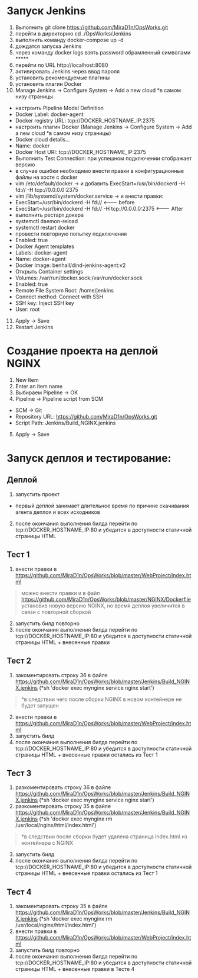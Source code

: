 # Запуск Jenkins
1. Выполнить git clone https://github.com/MiraD1n/OpsWorks.git
2. перейти в директорию cd ./OpsWorks/Jenkins
3. выполнить команду docker-compose up -d
4. дождатся запуска Jenkins
5. через команду docker logs <CONTAINER ID> взять password обрамленный символами *****
6. перейти по URL http://localhost:8080
7. активировать Jenkins через ввод пароля
8. установить рекомендуемые плагины
9. установить плагин Docker
10. Manage Jenkins -> Configure System -> Add a new cloud *в самом низу страницы
* настроить Pipeline Model Definition
* Docker Label: docker-agent
* Docker registry URL: tcp://DOCKER_HOSTNAME_IP:2375
* настроить плагин Docker (Manage Jenkins -> Configure System -> Add a new cloud *в самом низу страницы)
* Docker cloud details...
* Name: docker
* Docker Host URI: tcp://DOCKER_HOSTNAME_IP:2375
* Выполнить Test Connection: при успешном подключении отображает версию
* в случае ошибки необходимо внести правки в конфигурационные файлы на хосте с docker
* vim /etc/default/docker -> и добавить ExecStart=/usr/bin/dockerd -H fd:// -H tcp://0.0.0.0:2375
* vim /lib/systemd/system/docker.service -> и внести правки:
* ExecStart=/usr/bin/dockerd -H fd://                <--- before
* ExecStart=/usr/bin/dockerd -H fd:// -H tcp://0.0.0.0:2375    <--- After
* выполнить рестарт докера
* systemctl daemon-reload
* systemctl restart docker
* провести повторную попытку подключения
* Enabled: true
* Docker Agent templates
* Labels: docker-agent
* Name: docker-agent
* Docker Image: benhall/dind-jenkins-agent:v2
* Открыть Container settings
* Volumes: /var/run/docker.sock:/var/run/docker.sock
* Enabled: true
* Remote File System Root: /home/jenkins
* Connect method: Connect with SSH
* SSH key: Inject SSH key
* User: root
11. Apply -> Save
12. Restart Jenkins

# Создание проекта на деплой NGINX
1. New Item
2. Enter an item name
3. Выбираем Pipeline -> OK
4. Pipeline -> Pipeline script from SCM
* SCM -> Git
* Repository URL: https://github.com/MiraD1n/OpsWorks.git
* Script Path: Jenkins/Build_NGINX.jenkins
5. Apply -> Save

# Запуск деплоя и тестирование:
## Деплой
1. запустить проект
* первый деплой занимает длительное время по причине скачивания агента деплоя и всех исходников
2. после окончания выполнения билда перейти по tcp://DOCKER_HOSTNAME_IP:80 и убедится в доступности статичной страницы HTML
## Тест 1 
1. внести правки в https://github.com/MiraD1n/OpsWorks/blob/master/WebProject/index.html
> можно внести правки и в файл https://github.com/MiraD1n/OpsWorks/blob/master/NGINX/Dockerfile установив новую версию NGINX, но время деплоя увеличится в связи с повторной сборкой
2. запустить билд повторно
3. после окончания выполнения билда перейти по tcp://DOCKER_HOSTNAME_IP:80 и убедится в доступности статичной страницы HTML + внесенные правки
## Тест 2
1. закоментировать строку 36 в файле https://github.com/MiraD1n/OpsWorks/blob/master/Jenkins/Build_NGINX.jenkins (*sh 'docker exec mynginx service nginx start')
  > *в следствии чего после сборки NGINX в новом контейнере не будет запущен
2. внести правки в https://github.com/MiraD1n/OpsWorks/blob/master/WebProject/index.html
3. запустить билд
4. после окончания выполнения билда перейти по tcp://DOCKER_HOSTNAME_IP:80 и убедится в доступности статичной страницы HTML + внесенные правки остались из Тест 1
## Тест 3
1. разкоментировать строку 36 в файле https://github.com/MiraD1n/OpsWorks/blob/master/Jenkins/Build_NGINX.jenkins (*sh 'docker exec mynginx service nginx start')
2. разкоментировать строку 35 в файле https://github.com/MiraD1n/OpsWorks/blob/master/Jenkins/Build_NGINX.jenkins (*sh 'docker exec mynginx rm /usr/local/nginx/html/index.html')
> *в следствии после сборки будет удалена страница index.html из контейнера с NGINX
3. запустить билд
4. после окончания выполнения билда перейти по tcp://DOCKER_HOSTNAME_IP:80 и убедится в доступности статичной страницы HTML + внесенные правки остались из Тест 1
## Тест 4
1. закоментировать строку 35 в файле https://github.com/MiraD1n/OpsWorks/blob/master/Jenkins/Build_NGINX.jenkins (*sh 'docker exec mynginx rm /usr/local/nginx/html/index.html')
2. внести правки в https://github.com/MiraD1n/OpsWorks/blob/master/WebProject/index.html
3. запустить билд повторно
4. после окончания выполнения билда перейти по tcp://DOCKER_HOSTNAME_IP:80 и убедится в доступности статичной страницы HTML + внесенные правки в Тесте 4
